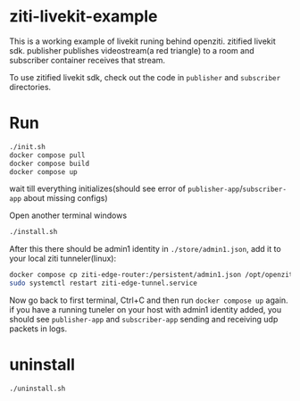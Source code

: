 # ziti-livekit-example
This is a working example of livekit runing behind openziti. zitified livekit sdk. publisher publishes videostream(a red triangle) to a room and subscriber container receives that stream.

To use zitified livekit sdk, check out the code in `publisher` and `subscriber` directories.

# Run
```bash
./init.sh
docker compose pull
docker compose build
docker compose up
```
wait till everything initializes(should see error of `publisher-app`/`subscriber-app` about missing configs)

Open another terminal windows
```bash
./install.sh
```
After this there should be admin1 identity in `./store/admin1.json`, add it to your local ziti tunneler(linux):
```bash
docker compose cp ziti-edge-router:/persistent/admin1.json /opt/openziti/etc/identities
sudo systemctl restart ziti-edge-tunnel.service
```

Now go back to first terminal, Ctrl+C and then run `docker compose up` again. if you have a running tuneler on your host with admin1 identity added, you should see `publisher-app` and `subscriber-app` sending and receiving udp packets in logs.

# uninstall
```bash
./uninstall.sh
```